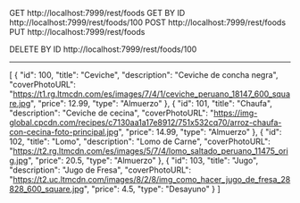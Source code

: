 GET 
http://localhost:7999/rest/foods
GET BY ID 
http://localhost:7999/rest/foods/100
POST
http://localhost:7999/rest/foods
PUT
http://localhost:7999/rest/foods

DELETE BY ID
http://localhost:7999/rest/foods/100

---
[
    {
        "id": 100,
        "title": "Ceviche",
        "description": "Ceviche de concha negra",
        "coverPhotoURL": "https://t1.rg.ltmcdn.com/es/images/7/4/1/ceviche_peruano_18147_600_square.jpg",
        "price": 12.99,
        "type": "Almuerzo"
    },
    {
        "id": 101,
        "title": "Chaufa",
        "description": "Ceviche de cecina",
        "coverPhotoURL": "https://img-global.cpcdn.com/recipes/c7130aa1a17e8912/751x532cq70/arroz-chaufa-con-cecina-foto-principal.jpg",
        "price": 14.99,
        "type": "Almuerzo"
    },
    {
        "id": 102,
        "title": "Lomo",
        "description": "Lomo de Carne",
        "coverPhotoURL": "https://t2.rg.ltmcdn.com/es/images/5/7/4/lomo_saltado_peruano_11475_orig.jpg",
        "price": 20.5,
        "type": "Almuerzo"
    },
    {
    "id": 103,
    "title": "Jugo",
    "description": "Jugo de Fresa",
    "coverPhotoURL": "https://t2.uc.ltmcdn.com/images/8/2/8/img_como_hacer_jugo_de_fresa_28828_600_square.jpg",
    "price": 4.5,
    "type": "Desayuno"
}
]